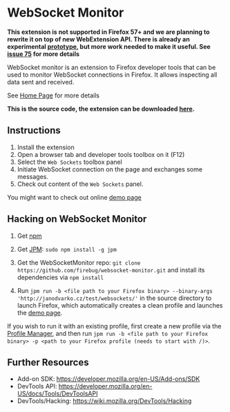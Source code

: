 WebSocket Monitor
=================

**This extension is not supported in Firefox 57+ and we are planning to rewrite
it on top of new WebExtension API. There is already an experimental
[prototype](https://github.com/janodvarko/webext-websocket-monitor), but more
work needed to make it useful.
See [issue 75](https://github.com/firebug/websocket-monitor/issues/75) for more details**

WebSocket monitor is an extension to Firefox developer tools that can be
used to monitor WebSocket connections in Firefox. It allows inspecting all
data sent and received.

See [Home Page](https://github.com/firebug/websocket-monitor/wiki)
for more details

**This is the source code, the extension can be downloaded [here](https://addons.mozilla.org/en-US/firefox/addon/websocket-monitor).**

Instructions
------------
1. Install the extension
3. Open a browser tab and developer tools toolbox on it (F12)
4. Select the `Web Sockets` toolbox panel
5. Initiate WebSocket connection on the page and exchanges some messages.
6. Check out content of the `Web Sockets` panel.

You might want to check out online [demo page](http://janodvarko.cz/test/websockets/)

Hacking on WebSocket Monitor
----------------------------
1. Get [npm](https://www.npmjs.com/)

2. Get [JPM](https://developer.mozilla.org/en-US/Add-ons/SDK/Tools/jpm): `sudo npm install -g jpm`

3. Get the WebSocketMonitor repo: `git clone https://github.com/firebug/websocket-monitor.git` and install its dependencies via `npm install`

4. Run `jpm run -b <file path to your Firefox binary> --binary-args 'http://janodvarko.cz/test/websockets/'` in the source directory to launch Firefox, which automatically creates a clean profile and launches the [demo page](http://janodvarko.cz/test/websockets/).

If you wish to run it with an existing profile, first create a new profile via the [Profile Manager](https://support.mozilla.org/en-US/kb/profile-manager-create-and-remove-firefox-profiles), and then run `jpm run -b <file path to your Firefox binary> -p <path to your Firefox profile (needs to start with /)>`.

Further Resources
-----------------
* Add-on SDK: https://developer.mozilla.org/en-US/Add-ons/SDK
* DevTools API: https://developer.mozilla.org/en-US/docs/Tools/DevToolsAPI
* DevTools/Hacking: https://wiki.mozilla.org/DevTools/Hacking
